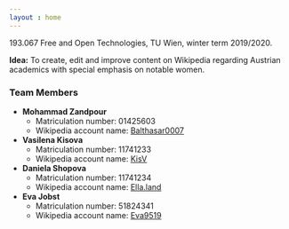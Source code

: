 ```yaml
---
layout : home
---
```


193.067 Free and Open Technologies, TU Wien, winter term 2019/2020.

**Idea:** To create, edit and improve content on Wikipedia regarding Austrian academics with special
emphasis on notable women.

### Team Members
- **Mohammad Zandpour**
  - Matriculation number: 01425603
  - Wikipedia account name: [Balthasar0007](https://de.wikipedia.org/wiki/Benutzer:Balthasar0007)
- **Vasilena Kisova**
  - Matriculation number: 11741233
  - Wikipedia account name: [KisV](https://de.wikipedia.org/wiki/Benutzer:KisV)
- **Daniela Shopova**
  - Matriculation number: 11741234
  - Wikipedia account name: [Ella.land](https://de.wikipedia.org/wiki/Benutzer:Ella.land)
- **Eva Jobst**
  - Matriculation number: 51824341
  - Wikipedia account name: [Eva9519](https://de.wikipedia.org/wiki/Benutzer:Eva9519)